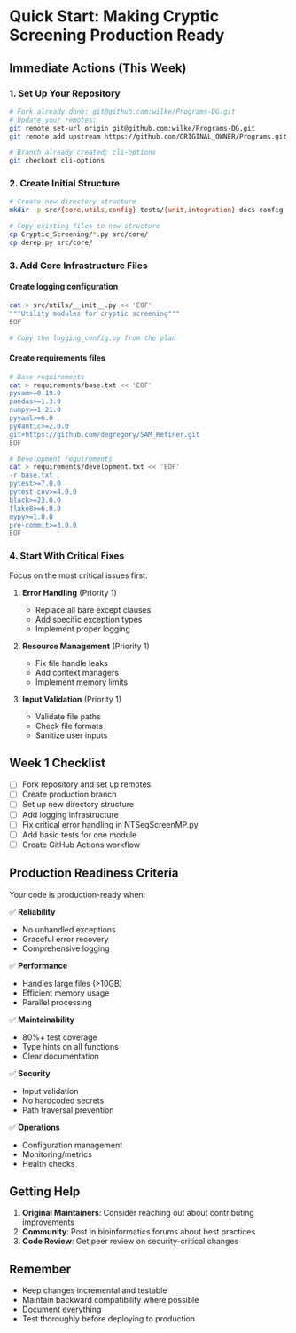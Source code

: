 # Quick Start: Making Cryptic Screening Production Ready

## Immediate Actions (This Week)

### 1. Set Up Your Repository
```bash
# Fork already done: git@github.com:wilke/Programs-DG.git
# Update your remotes:
git remote set-url origin git@github.com:wilke/Programs-DG.git
git remote add upstream https://github.com/ORIGINAL_OWNER/Programs.git

# Branch already created: cli-options
git checkout cli-options
```

### 2. Create Initial Structure
```bash
# Create new directory structure
mkdir -p src/{core,utils,config} tests/{unit,integration} docs config

# Copy existing files to new structure
cp Cryptic_Screening/*.py src/core/
cp derep.py src/core/
```

### 3. Add Core Infrastructure Files

#### Create logging configuration
```bash
cat > src/utils/__init__.py << 'EOF'
"""Utility modules for cryptic screening"""
EOF

# Copy the logging_config.py from the plan
```

#### Create requirements files
```bash
# Base requirements
cat > requirements/base.txt << 'EOF'
pysam>=0.19.0
pandas>=1.3.0
numpy>=1.21.0
pyyaml>=6.0
pydantic>=2.0.0
git+https://github.com/degregory/SAM_Refiner.git
EOF

# Development requirements
cat > requirements/development.txt << 'EOF'
-r base.txt
pytest>=7.0.0
pytest-cov>=4.0.0
black>=23.0.0
flake8>=6.0.0
mypy>=1.0.0
pre-commit>=3.0.0
EOF
```

### 4. Start With Critical Fixes

Focus on the most critical issues first:

1. **Error Handling** (Priority 1)
   - Replace all bare except clauses
   - Add specific exception types
   - Implement proper logging

2. **Resource Management** (Priority 1)
   - Fix file handle leaks
   - Add context managers
   - Implement memory limits

3. **Input Validation** (Priority 1)
   - Validate file paths
   - Check file formats
   - Sanitize user inputs

## Week 1 Checklist

- [ ] Fork repository and set up remotes
- [ ] Create production branch
- [ ] Set up new directory structure
- [ ] Add logging infrastructure
- [ ] Fix critical error handling in NTSeqScreenMP.py
- [ ] Add basic tests for one module
- [ ] Create GitHub Actions workflow

## Production Readiness Criteria

Your code is production-ready when:

✅ **Reliability**
- No unhandled exceptions
- Graceful error recovery
- Comprehensive logging

✅ **Performance**
- Handles large files (>10GB)
- Efficient memory usage
- Parallel processing

✅ **Maintainability**
- 80%+ test coverage
- Type hints on all functions
- Clear documentation

✅ **Security**
- Input validation
- No hardcoded secrets
- Path traversal prevention

✅ **Operations**
- Configuration management
- Monitoring/metrics
- Health checks

## Getting Help

1. **Original Maintainers**: Consider reaching out about contributing improvements
2. **Community**: Post in bioinformatics forums about best practices
3. **Code Review**: Get peer review on security-critical changes

## Remember

- Keep changes incremental and testable
- Maintain backward compatibility where possible
- Document everything
- Test thoroughly before deploying to production